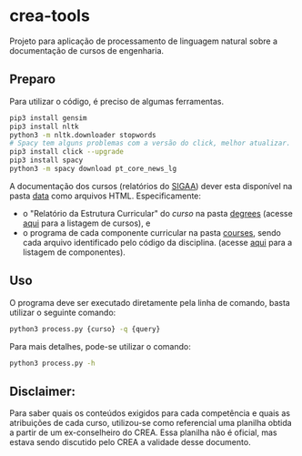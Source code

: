 # crea-tools

Projeto para aplicação de processamento de linguagem natural sobre a documentação de cursos de engenharia.

## Preparo

Para utilizar o código, é preciso de algumas ferramentas.

```bash
pip3 install gensim
pip3 install nltk
python3 -m nltk.downloader stopwords
# Spacy tem alguns problemas com a versão do click, melhor atualizar.
pip3 install click --upgrade
pip3 install spacy
python3 -m spacy download pt_core_news_lg
```

A documentação dos cursos (relatórios do [SIGAA](https://sigaa.unb.br/)) dever esta disponível na pasta [data](data) como arquivos HTML. Especificamente:
- o "Relatório da Estrutura Curricular" do _curso_ na pasta [degrees](data/degrees) (acesse [aqui](https://sigaa.unb.br/sigaa/public/curso/lista.jsf?nivel=G) para a listagem de cursos), e
- o programa de cada componente curricular na pasta [courses](data/courses), sendo cada arquivo identificado pelo código da disciplina. (acesse [aqui](https://sigaa.unb.br/sigaa/public/componentes/busca_componentes.jsf) para a listagem de componentes).

## Uso

O programa deve ser executado diretamente pela linha de comando, basta utilizar o seguinte comando:

```bash
python3 process.py {curso} -q {query}
```

Para mais detalhes, pode-se utilizar o comando:

```bash
python3 process.py -h
```
## Disclaimer:

Para saber quais os conteúdos exigidos para cada competência e quais as atribuições de cada curso, utilizou-se como referencial uma planilha obtida a partir de um ex-conselheiro do CREA. Essa planilha não é oficial, mas estava sendo discutido pelo CREA a validade desse documento.

